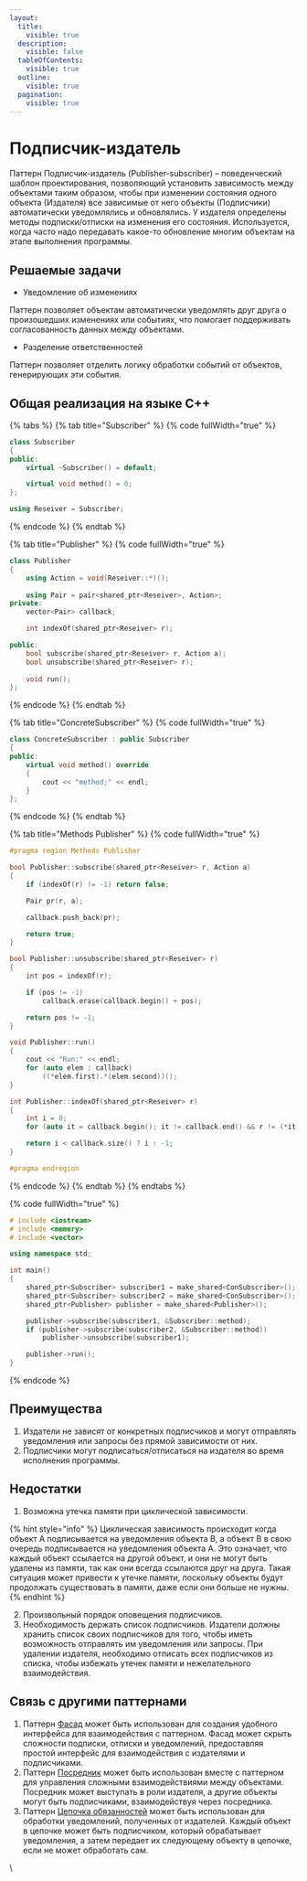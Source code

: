 ```yaml
---
layout:
  title:
    visible: true
  description:
    visible: false
  tableOfContents:
    visible: true
  outline:
    visible: true
  pagination:
    visible: true
---
```


# Подписчик-издатель

Паттерн Подписчик-издатель (Publisher-subscriber) – поведенческий шаблон проектирования, позволяющий установить зависимость между объектами таким образом, чтобы при изменении состояния одного объекта (Издателя) все зависимые от него объекты (Подписчики) автоматически уведомлялись и обновлялись. У издателя определены методы подписки/отписки на изменения его состояния. Используется, когда часто надо передавать какое-то обновление многим объектам на этапе выполнения программы.

## Решаемые задачи

* Уведомление об изменениях

Паттерн позволяет объектам автоматически уведомлять друг друга о произошедших изменениях или событиях, что помогает поддерживать согласованность данных между объектами.

* Разделение ответственностей

Паттерн позволяет отделить логику обработки событий от объектов, генерирующих эти события.

## Общая реализация на языке C++

{% tabs %}
{% tab title="Subscriber" %}
{% code fullWidth="true" %}
```cpp
class Subscriber
{
public:
	virtual ~Subscriber() = default;

	virtual void method() = 0;
};

using Reseiver = Subscriber;
```
{% endcode %}
{% endtab %}

{% tab title="Publisher" %}
{% code fullWidth="true" %}
```cpp
class Publisher
{
	using Action = void(Reseiver::*)();
	
	using Pair = pair<shared_ptr<Reseiver>, Action>;
private:
	vector<Pair> callback;

	int indexOf(shared_ptr<Reseiver> r);

public:
	bool subscribe(shared_ptr<Reseiver> r, Action a);
	bool unsubscribe(shared_ptr<Reseiver> r);
	
	void run();
};
```
{% endcode %}
{% endtab %}

{% tab title="ConcreteSubscriber" %}
{% code fullWidth="true" %}
```cpp
class ConcreteSubscriber : public Subscriber
{
public:
	virtual void method() override 
	{ 
		cout << "method;" << endl; 
	}
};
```
{% endcode %}
{% endtab %}

{% tab title="Methods Publisher" %}
{% code fullWidth="true" %}
```cpp
#pragma region Methods Publisher

bool Publisher::subscribe(shared_ptr<Reseiver> r, Action a)
{
	if (indexOf(r) != -1) return false;

	Pair pr(r, a);

	callback.push_back(pr);

	return true;
}

bool Publisher::unsubscribe(shared_ptr<Reseiver> r)
{
	int pos = indexOf(r);

	if (pos != -1)
		callback.erase(callback.begin() + pos);

	return pos != -1;
}

void Publisher::run()
{
	cout << "Run:" << endl;
	for (auto elem : callback)
		((*elem.first).*(elem.second))();
}

int Publisher::indexOf(shared_ptr<Reseiver> r)
{
	int i = 0;
	for (auto it = callback.begin(); it != callback.end() && r != (*it).first; i++, ++it);

	return i < callback.size() ? i : -1;
}

#pragma endregion
```
{% endcode %}
{% endtab %}
{% endtabs %}

{% code fullWidth="true" %}
```cpp
# include <iostream>
# include <memory>
# include <vector>

using namespace std;

int main()
{
	shared_ptr<Subscriber> subscriber1 = make_shared<ConSubscriber>();
	shared_ptr<Subscriber> subscriber2 = make_shared<ConSubscriber>();
	shared_ptr<Publisher> publisher = make_shared<Publisher>();

	publisher->subscribe(subscriber1, &Subscriber::method);
	if (publisher->subscribe(subscriber2, &Subscriber::method))
		publisher->unsubscribe(subscriber1);

	publisher->run();
}
```
{% endcode %}

## Преимущества

1. Издатели не зависят от конкретных подписчиков и могут отправлять уведомления или запросы без прямой зависимости от них.&#x20;
2. Подписчики могут  подписаться/отписаться на издателя во время  исполнения программы.

## Недостатки

1. Возможна утечка памяти при циклической зависимости.

{% hint style="info" %}
Циклическая зависимость происходит когда объект A подписывается на уведомления объекта B, а объект B в свою очередь подписывается на уведомления объекта A. Это означает, что каждый объект ссылается на другой объект, и они не могут быть удалены из памяти, так как они всегда ссылаются друг на друга. Такая ситуация может привести к утечке памяти, поскольку объекты будут продолжать существовать в памяти, даже если они больше не нужны.&#x20;
{% endhint %}

2. Произвольный порядок оповещения подписчиков.&#x20;
3. Необходимость держать список подписчиков. Издатели должны хранить список своих подписчиков для того, чтобы иметь возможность отправлять им уведомления или запросы. При удалении издателя, необходимо отписать всех подписчиков из списка, чтобы избежать утечек памяти и нежелательного взаимодействия.

## Связь с другими паттернами

1. Паттерн [Фасад](../structural-patterns/facade.md) может быть использован для создания удобного интерфейса для взаимодействия с паттерном. Фасад может скрыть сложности подписки, отписки и уведомлений, предоставляя простой интерфейс для взаимодействия с издателями и подписчиками.
2. Паттерн [Посредник](opekun.md) может быть использован вместе с паттерном для управления сложными взаимодействиями между объектами. Посредник может выступать в роли издателя, а другие объекты могут быть подписчиками, взаимодействуя через посредника.
3. Паттерн [Цепочка обязанностей](chain-of-responsibility.md) может быть использован для обработки уведомлений, полученных от издателей. Каждый объект в цепочке может быть подписчиком, который обрабатывает уведомления, а затем передает их следующему объекту в цепочке, если не может обработать сам.

\
